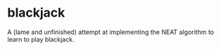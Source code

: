 # blackjack

A (lame and unfinished) attempt at implementing the NEAT algorithm to learn to play blackjack.
